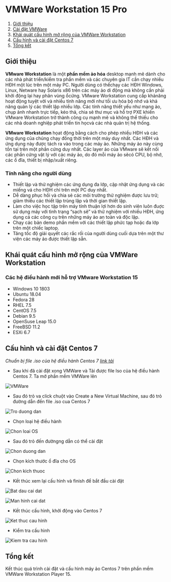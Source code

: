 # VMWare Workstation 15 Pro

1. [Giới thiệu](#Overview)
2. [Cài đặt VMWare](https://websiteforstudents.com/how-to-install-vmware-workstation-pro-15-on-ubuntu-16-04-18-04-18-10/) 
3. [Khái quát cấu hình mở rộng của VMWare Workstation](#KhaiQuat)
4. [Cấu hình và cài đặt Centos 7](#Config)
5. [Tổng kết](#Note)

<a name="Overview"></a>
## Giới thiệu
**VMware Workstation** là một **phần mềm ảo hóa** desktop mạnh mẽ dành cho các nhà phát triển/kiểm tra phần mềm và các chuyên gia IT cần chạy nhiều HĐH một lúc trên một máy PC. Người dùng có thểchạy các HĐH Windows, Linux, Netware hay Solaris x86 trên các máy ảo di động mà không cần phải khởi động lại hay phân vùng ổcứng. VMware Workstation cung cấp khảnăng hoạt động tuyệt vời và nhiều tính năng mới như tối ưu hóa bộ nhớ và khả năng quản lý các thiết lập nhiều lớp. Các tính năng thiết yếu như mạng ảo, chụp ảnh nhanh trực tiếp, kéo thả, chia sẻ thư mục và hỗ trợ PXE khiến VMware Workstation trở thành công cụ mạnh mẽ và không thể thiếu cho các nhà doanh nghiệp phát triển tin họcvà các nhà quản trị hệ thống.

**VMware Workstation** họat động bằng cách cho phép nhiều HĐH và các ứng dụng của chúng chạy đồng thời trên một máy duy nhất. Các HĐH và ứng dụng này được tách ra vào trong các máy ảo. Những máy ảo này cùng tồn tại trên một phần cứng duy nhất. Các layer ảo của VMware sẽ kết nối các phần cứng vật lý với các máy ảo, do đó mỗi máy ảo sẽcó CPU, bộ nhớ, các ổ đĩa, thiết bị nhập/xuất riêng.

### Tính năng cho người dùng
* Thiết lập và thử nghiệm các ứng dụng đa lớp, cập nhật ứng dụng và các miếng vá cho HĐH chỉ trên một PC duy nhất.
* Dễ dàng phục hồi và chia sẻ các môi trường thử nghiệm được lưu trữ; giảm thiểu các thiết lập trùng lặp và thời gian thiết lập.
* Làm cho việc học tập trên máy tính thuận lợi hơn do sinh viên luôn đuợc sử dụng máy với tình trạng “sạch sẽ” và thử nghiệm với nhiều HĐH, ứng dụng cá các công cụ trên những máy ảo an toàn và độc lập.
* Chạy các bản demo phần mềm với các thiết lập phức tạp hoặc đa lớp trên một chiếc laptop.
* Tăng tốc độ giải quyết các rắc rối của người dùng cuối dựa trên một thư viện các máy ảo được thiết lập sẵn.

<a name="KhaiQuat"></a>
## Khái quát cấu hình mở rộng của VMWare Workstation

### Các hệ điều hành mới hỗ trợ VMware Workstation 15

* Windows 10 1803
* Ubuntu 18.04
* Fedora 28
* RHEL 7.5
* CentOS 7.5
* Debian 9.5
* OpenSuse Leap 15.0
* FreeBSD 11.2
* ESXi 6.7

<a name="Config"></a>
## Cấu hình và cài đặt Centos 7

*Chuẩn bị file .iso của hệ điều hành Centos 7 [link tải](http://isoredirect.centos.org/centos/7/isos/x86_64/CentOS-7-x86_64-Minimal-1810.iso)*

* Sau khi đã cài đặt xong VMWare và Tải được file Iso của hệ điều hành Centos 7. Ta mở phần mềm VMWare lên

![VMWare](https://github.com/Son-CygnusX-1/Cai-may-ao-Centos-7/blob/master/Images/1.png)

* Sau đó trỏ va click chuột vào Create a New Virtual Machine, sau đó trỏ đường dẫn đến file .iso cua Centos 7

![Tro duong dan](https://github.com/Son-CygnusX-1/Cai-may-ao-Centos-7/blob/master/Images/2.png)

* Chọn loại hệ điều hành

![Chon loai OS](https://github.com/Son-CygnusX-1/Cai-may-ao-Centos-7/blob/master/Images/3.png)

* Sau đó trỏ đến đườngng dẫn có thể cài đặt

![Chon duong dan](https://github.com/Son-CygnusX-1/Cai-may-ao-Centos-7/blob/master/Images/4.png)

* Chọn kích thước ổ đĩa cho OS

![Chon kich thuoc](https://github.com/Son-CygnusX-1/Cai-may-ao-Centos-7/blob/master/Images/5.png)

* Kết thúc xem lại cấu hình và finish để bắt đầu cài đặt

![Bat dau cai dat](https://github.com/Son-CygnusX-1/Cai-may-ao-Centos-7/blob/master/Images/6.png)

![Man hinh cai dat](https://github.com/Son-CygnusX-1/Cai-may-ao-Centos-7/blob/master/Images/7.png)

* Kết thúc cấu hình, khởi động vào Centos 7

![Ket thuc cau hinh](https://github.com/Son-CygnusX-1/Cai-may-ao-Centos-7/blob/master/Images/9.png)

* Kiểm tra cấu hình

![Kiem tra cau hinh](https://github.com/Son-CygnusX-1/Cai-may-ao-Centos-7/blob/master/Images/10.png)

<a name ="Note"></a>
## Tổng kết

Kết thúc quá trình cài đặt và cấu hình máy ảo Centos 7 trên phần mềm VMWare Workstation Player 15. 
